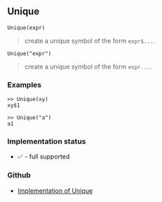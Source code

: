 ## Unique

```
Unique(expr)
```
 
> create a unique symbol of the form `expr$...`.

```
Unique("expr")
```
 
> create a unique symbol of the form `expr...`.

### Examples
 
```
>> Unique(xy)
xy$1

>> Unique("a")
a1
```






### Implementation status

* &#x2705; - full supported

### Github

* [Implementation of Unique](https://github.com/axkr/symja_android_library/blob/master/symja_android_library/matheclipse-core/src/main/java/org/matheclipse/core/builtin/PatternMatching.java#L2547) 
